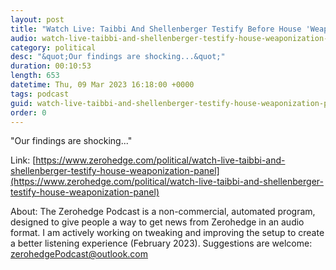 ```yaml
---
layout: post
title: "Watch Live: Taibbi And Shellenberger Testify Before House 'Weaponization' Panel"
audio: watch-live-taibbi-and-shellenberger-testify-house-weaponization-panel-1
category: political
desc: "&quot;Our findings are shocking...&quot;"
duration: 00:10:53
length: 653
datetime: Thu, 09 Mar 2023 16:18:00 +0000
tags: podcast
guid: watch-live-taibbi-and-shellenberger-testify-house-weaponization-panel-0
order: 0
---
```

&quot;Our findings are shocking...&quot;

Link: [https://www.zerohedge.com/political/watch-live-taibbi-and-shellenberger-testify-house-weaponization-panel](https://www.zerohedge.com/political/watch-live-taibbi-and-shellenberger-testify-house-weaponization-panel)

About: The Zerohedge Podcast is a non-commercial, automated program, designed to give people a way to get news from Zerohedge in an audio format.  I am actively working on tweaking and improving the setup to create a better listening experience (February 2023).  Suggestions are welcome: [zerohedgePodcast@outlook.com](mailto:zerohedgePodcast@outlook.com)